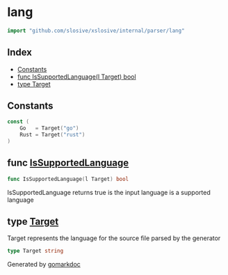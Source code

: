 <!-- Code generated by gomarkdoc. DO NOT EDIT -->

# lang

```go
import "github.com/slosive/xslosive/internal/parser/lang"
```

## Index

- [Constants](<#constants>)
- [func IsSupportedLanguage\(l Target\) bool](<#IsSupportedLanguage>)
- [type Target](<#Target>)


## Constants

<a name="Go"></a>

```go
const (
    Go   = Target("go")
    Rust = Target("rust")
)
```

<a name="IsSupportedLanguage"></a>
## func [IsSupportedLanguage](<https://github.com/slosive/xslosive/blob/main/internal/parser/lang/lang.go#L14>)

```go
func IsSupportedLanguage(l Target) bool
```

IsSupportedLanguage returns true is the input language is a supported language

<a name="Target"></a>
## type [Target](<https://github.com/slosive/xslosive/blob/main/internal/parser/lang/lang.go#L5>)

Target represents the language for the source file parsed by the generator

```go
type Target string
```

Generated by [gomarkdoc](<https://github.com/princjef/gomarkdoc>)
